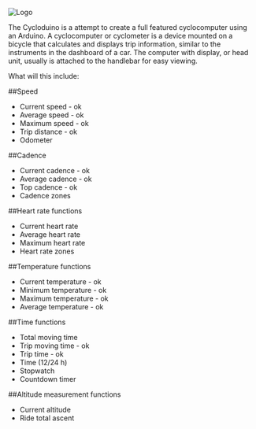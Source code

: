 ![Logo](http://s10.postimage.org/9b12aqau1/cycloduino_02_02.jpg)


The Cycloduino is a attempt to create a full featured cyclocomputer using an Arduino.  A cyclocomputer or cyclometer is a device mounted on a bicycle that calculates and displays trip information, similar to the instruments in the dashboard of a car. The computer with display, or head unit, usually is attached to the handlebar for easy viewing.

What will this include:

##Speed

 * Current speed - ok
 * Average speed - ok
 * Maximum speed - ok
 * Trip distance - ok
 * Odometer


##Cadence
 
 * Current cadence - ok
 * Average cadence - ok
 * Top cadence - ok 
 * Cadence zones


##Heart rate functions
 
 * Current heart rate 
 * Average heart rate 
 * Maximum heart rate 
 * Heart rate zones


##Temperature functions
 
 * Current temperature - ok 
 * Minimum temperature - ok 
 * Maximum temperature - ok 
 * Average temperature - ok


##Time functions
 
 * Total moving time 
 * Trip moving time - ok 
 * Trip time - ok 
 * Time (12/24 h) 
 * Stopwatch 
 * Countdown timer


##Altitude measurement functions
 
 * Current altitude 
 * Ride total ascent